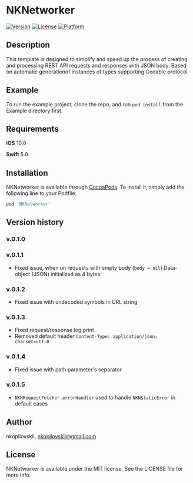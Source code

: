 # NKNetworker

<!-- [![CI Status](https://img.shields.io/travis/nkopilovskii/NKNetworker.svg?style=flat)](https://travis-ci.org/nkopilovskii/NKNetworker) -->
[![Version](https://img.shields.io/cocoapods/v/NKNetworker.svg?style=flat)](https://cocoapods.org/pods/NKNetworker)
[![License](https://img.shields.io/cocoapods/l/NKNetworker.svg?style=flat&color=yellow)](https://cocoapods.org/pods/NKNetworker)
[![Platform](https://img.shields.io/cocoapods/p/NKNetworker.svg?style=flat&color=black)](https://cocoapods.org/pods/NKNetworker)

## Description 

This template is designed to simplify and speed up the process of creating and processing REST API requests and responses with JSON body. Based on automatic generationof instances of types supporting Codable protocol

## Example

To run the example project, clone the repo, and run `pod install` from the Example directory first.

## Requirements

**iOS** 10.0

**Swift** 5.0

## Installation

NKNetworker is available through [CocoaPods](https://cocoapods.org). To install
it, simply add the following line to your Podfile:

```ruby
pod 'NKNetworker'
```

## Version history

### v.0.1.0

### v.0.1.1
- Fixed issue, when on requests with empty body (`body = nil`) Data-object (JSON) initialized as 4 bytes

### v.0.1.2
- Fixed issue with undecoded symbols in URL string

### v.0.1.3
- Fixed request/response log print
- Removed default header `Content-Type: application/json; charset=utf-8`

### v.0.1.4
- Fixed issue with path parameter's separator

### v.0.1.5
- `NKNRequestFetcher.errorHandler` used to handle `NKNStaticError` in default cases

## Author

nkopilovskii, nkopilovskii@gmail.com

## License

NKNetworker is available under the MIT license. See the LICENSE file for more info.
